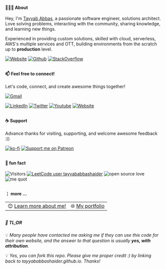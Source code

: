 #### 🙋🏻‍♂️ About
Hey, I'm <a href="https://tayyababbashaider.github.io" target="_blank" title="Tayyab Abbas">Tayyab Abbas</a>, a passionate software engineer, solutions architect. Love solving problems, interacting with the community, sharing knowledge, and learning new things.

Experienced in providing custom solutions, skilled with cloud, serverless, AWS's multiple services and OTT, building environments from the scratch up to **production** level.</br>

[![Website](https://img.shields.io/badge/-tayyababbashaider.github.io-0078D4?style=flat&logo=Homepage&logoColor=white)](https://tayyababbashaider.github.io/)
[![Github](https://img.shields.io/badge/-@tayyababbashaider-000?style=flat&logo=Github&logoColor=white)](https://github.com/tayyababbashaider)
[![StackOverflow](https://img.shields.io/badge/tayyababbashaider-%23F58025?style=flat&logo=stackoverflow&logoColor=white)](https://stackoverflow.com/users/17666468/tayyababbashaider)

## 

#### 📫 Feel free to connect!
Let's code, connect, and create awesome things together!

[![Gmail](https://img.shields.io/badge/-tayyababbaxi661@gmail.com-c14438?style=flat&logo=Gmail&logoColor=white)](mailto:tayyababbaxi661@gmail.com)
<!-- [![Skype](https://img.shields.io/static/v1.svg?label=Skype&message=tayyababbashaider&style=flat&color=blue)](https://join.skype.com/invite/wfHtrH7tedlg) -->
[![LinkedIn](https://img.shields.io/static/v1.svg?label=LinkedIn&message=tayyababbashaider&logo=linkedin&style=flat&color=blue)](https://www.linkedin.com/in/tayyababbashaider/)
[![Twitter](https://img.shields.io/badge/-tayyababbashaider-000?style=flat&logo=X&logoColor=white)](https://x.com/tayyababbasdev)
[![Youtube](https://img.shields.io/badge/-@tayyab-c14438?style=flat&logo=Youtube&logoColor=white)](https://www.youtube.com/@tayyababbashaider)
[![Website](https://img.shields.io/badge/-tayyababbashaider.github.io-0078D4?style=flat&logo=Homepage&logoColor=white)](https://tayyababbashaider.github.io/)

##

#### ☕️ Support
Advance thanks for visiting, supporting, and welcome awesome feedback :))

[![ko-fi](https://ko-fi.com/img/githubbutton_sm.svg)](https://ko-fi.com/)
[![Support me on Patreon](https://img.shields.io/badge/Support%20me%20on%20Patreon-000?style=for-the-badge&logo=patreon&logoColor=white)](https://www.patreon.com/join/tayyababbas)

##

#### 🍿 fun fact

![Visitors](https://api.visitorbadge.io/api/visitors?path=tayyababbashaider&countColor=%232ccce4&style=flat&labelStyle=upper)
[![LeetCode user tayyababbashaider](https://img.shields.io/badge/dynamic/json?style=flat&labelColor=black&color=%23ffa116&label=Solved&query=solvedOverTotal&url=https%3A%2F%2Fleetcode-badge.vercel.app%2Fapi%2Fusers%2Ftayyababbas&logo=leetcode&logoColor=yellow)](https://leetcode.com/tayyababbashaider/)
![open source love](https://img.shields.io/badge/Open%20Source-♥️-43853D)
![me quot](https://img.shields.io/badge/❝❞%20winning%20!=%20success-2496ED?style=flat)

## 

#### ⋮ more ...

<table>
  <tr>
    <td>😊&nbsp;<a href="https://www.google.com/search?q=tayyababbashaider+github">Learn more about me!</a></td>
    <td>🌐&nbsp;<a href="https://tayyababbashaider.github.io/">My portfolio</a></td>
  </tr>
</table>

## 

##### 🚨 TL;DR

💡 _Many people have contacted me asking me if they can use this code for their own website, and the answer to that question is usually **yes, with attribution**._

💡 _Yes, you can fork this repo. Please give me proper credit :) by linking back to tayyababbashaider.github.io. Thanks!_

